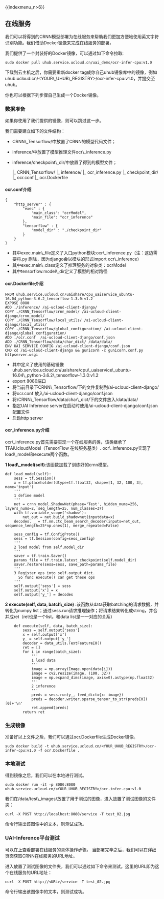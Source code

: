 {{indexmenu_n>6}}

## 在线服务

我们可以将[](/ai/uai-train/cases/crnn/train)得到的CRNN模型部署为在线服务来帮助我们更加方便地使用英文字符识别功能。我们借助Docker镜像来完成在线服务的部署。

我们提供了一个封装好的Docker镜像，可以通过如下命令拉取:

    sudo docker pull uhub.service.ucloud.cn/uai_demo/ocr-infer-cpu:v1.0

下载到云主机之后，你需要重新docker
tag成你自己uhub镜像库中的镜像，例如uhub.ucloud.cn/\<YOUR\\\_UHUB\\\_REGISTRY\>/ocr-infer-cpu:v1.0，并提交至uhub。

你也可以根据下列步骤自己生成一个Docker镜像。

### 数据准备

如果你使用了我们提供的镜像，则可以跳过这一步。

我们需要建立如下的文件结构：

  - CRNN\\\_Tensorflow/中放置了CRNN的模型代码文件；
  - inference/中放置了模型推理文件ocr\\\_inference.py
  - inference/checkpoint\\\_dir/中放置了[](/ai/uai-train/cases/crnn/train)得到的模型文件；



    |_ CRNN_Tensorflow/
    |_ inference/
       |_ ocr_inference.py 
       |_ checkpoint_dir/
    |_ ocr.conf
    |_ ocr.Dockerfile

#### ocr.conf介绍

``` 
{                                                                                                              
    "http_server" : {                                                                                              
        "exec" : {                                                                                           
            "main_class": "ocrModel",                                                                              
            "main_file": "ocr_inference"                                                                           
        },                                                                                                  
        "tensorflow" : {                                                                                       
            "model_dir" : "./checkpoint_dir"                                                                       
        }                                                                                                 
    }                                                                                                        
} 
```

  - 其中exec.main\\\_file定义了入口python模块:ocr\\\_inference.py（注：这边需要将.py
    删除，因为django会以模块的形式import ocr\\\_inference）
  - 其中exec.main\\\_class定义了推理服务的对象类：ocrModel 
  - 其中tensorflow.model\\\_dir定义了模型的相对路径 

#### ocr.Dockerfile介绍

    FROM uhub.service.ucloud.cn/uaishare/cpu_uaiservice_ubuntu-16.04_python-3.6.2_tensorflow-1.3.0:v1.2
    EXPOSE 8080                                                                                                     
    ADD ./inference/ /ai-ucloud-client-django/                                                                      
    COPY ./CRNN_Tensorflow/crnn_model/ /ai-ucloud-client-django/crnn_model/
    COPY ./CRNN_Tensorflow/local_utils/ /ai-ucloud-client-django/local_utils/
    COPY ./CRNN_Tensorflow/global_configuration/ /ai-ucloud-client-django/global_configuration/                                              
    ADD ./ocr.conf  /ai-ucloud-client-django/conf.json                                                              
    ADD ./CRNN_Tensorflow/data/char_dict/ /data/data/                                                               
    ENV UAI_SERVICE_CONFIG /ai-ucloud-client-django/conf.json                                                       
    CMD cd /ai-ucloud-client-django && gunicorn -c gunicorn.conf.py httpserver.wsgi

  - 其中定义了使用的基础镜像uhub.service.ucloud.cn/uaishare/cpu\\\_uaiservice\\\_ubuntu-16.04\\\_python-3.6.2\\\_tensorflow-1.3.0:v1.2
  - export 8080端口
  - 将当前目录下CRNN\\\_Tensorflow/下的文件复制到/ai-ucloud-client-django/
  - 将ocr.conf 放入/ai-ucloud-client-django/conf.json
  - 将/CRNN\\\_Tensorflow/data/char\\\_dict/下的文件放入/data/data/
  - 指定UAI Inference server在启动时使用/ai-ucloud-client-django/conf.json 配置文件
  - 启动http server

#### ocr\_inference.py介绍

ocr\\\_inference.py首先需要实现一个在线服务的类，该类继承了TFAiUcloudModel（TensorFlow
在线服务基类）. ocr\\\_inference.py实现了load\\\_model和execute两个函数。

**1 load\\\_model(self)**:该函数加载了训练好的crnn模型。

    def load_model(self):
        sess = tf.Session()
        x = tf.placeholder(dtype=tf.float32, shape=[1, 32, 100, 3], name='input')
        '''
        1 define model
        '''
        net = crnn_model.ShadowNet(phase='Test', hidden_nums=256, layers_nums=2, seq_length=25, num_classes=37)
        with tf.variable_scope('shadow'):
            net_out = net.build_shadownet(inputdata=x)
        decodes, _ = tf.nn.ctc_beam_search_decoder(inputs=net_out, sequence_length=25*np.ones(1), merge_repeated=False)
    
        sess_config = tf.ConfigProto()
        sess = tf.Session(config=sess_config)
        '''
        2 load model from self.model_dir
        '''
        saver = tf.train.Saver()
        params_file = tf.train.latest_checkpoint(self.model_dir)
        saver.restore(sess=sess, save_path=params_file)
        '''
        3 Register ops into self.output dict.
          So func execute() can get these ops
        '''
        self.output['sess'] = sess
        self.output['x'] = x
        self.output['y_'] = decodes

**2 execute(self, data, batch\\\_size)**
:该函数从data获取batching的请求数据，并转化为numpy
list；通过sess.run请求推理操作；将请求结果转化成string，并合并成ret（ret也是一个list，和data
list是一一对应的关系）

``` 
    def execute(self, data, batch_size):    
        sess = self.output['sess']
        x = self.output['x']
        y_ = self.output['y_']
        decoder = data_utils.TextFeatureIO()
        ret = []
        for i in range(batch_size):
            '''
            1 load data 
            '''
            image = np.array(Image.open(data[i]))
            image = cv2.resize(image, (100, 32))
            image = np.expand_dims(image, axis=0).astype(np.float32)
            '''
            2 inference
            '''
            preds = sess.run(y_, feed_dict={x: image})
            preds = decoder.writer.sparse_tensor_to_str(preds[0])[0]+'\n'
            ret.append(preds)
        return ret
```

### 生成镜像

准备好以上文件之后，我们可以通过ocr.Dockerfile生成Docker镜像。

    sudo docker build -t uhub.service.ucloud.cn/<YOUR_UHUB_REGISTRY>/ocr-infer-cpu:v1.0 -f ocr.Dockerfile .

### 本地测试

得到镜像之后，我们可以在本地进行测试。

    sudo docker run -it -p 8080:8080 uhub.service.ucloud.cn/<YOUR_UHUB_REGISTRY>/ocr-infer-cpu:v1.0

我们在/data/test\\\_images/放置了用于测试的图像，进入放置了测试图像的文件夹：

    curl -X POST http://localhost:8080/service -T test_02.jpg

命令行输出该图像中的文本，则测试成功。

### UAI-Inference平台测试

可以在[](/ai/uai-inference/tutorial/tf-mnist/inference)上查看部署在线服务的具体操作步骤。
当部署完毕之后，我们可以在详细页面获取CRNN在线服务的URL地址。

进入放置了测试图像的文件夹，我们可以通过如下命令来测试，这里的URL即为这个在线服务的URL地址：

    curl -X POST http://<URL>/service -T test_02.jpg

命令行输出该图像中的文本，则测试成功。
